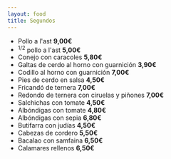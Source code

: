```yaml
---
layout: food
title: Segundos
---
```


* Pollo a l'ast **9,00€**
* <sup>1/2</sup> pollo a l'ast **5,00€**
* Conejo con caracoles **5,80€**
* Galtas de cerdo al horno con guarnición **3,90€**
* Codillo al horno con guarnición **7,00€**
* Pies de cerdo en salsa **4,50€**
* Fricandó de ternera **7,00€**
* Redondo de ternera con ciruelas y piñones **7,00€**
* Salchichas con tomate **4,50€**
* Albóndigas con tomate **4,80€**
* Albóndigas con sepia **6,80€**
* Butifarra con judías **4,50€**
* Cabezas de cordero **5,50€**
* Bacalao con samfaina **6,50€**
* Calamares rellenos **6,50€**
